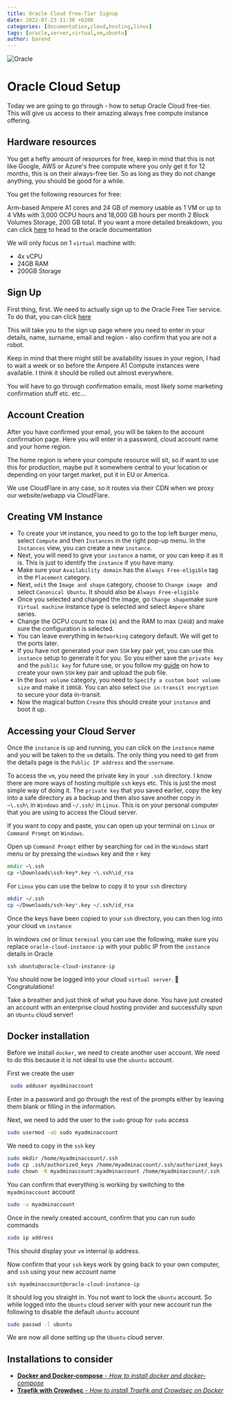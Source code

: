 ```yaml
---
title: Oracle Cloud Free-Tier Signup
date: 2022-07-23 11:30 +0200
categories: [documentation,cloud,hosting,linux]
tags: [oracle,server,virtual,vm,ubuntu]
author: barend
---
```


![Oracle](https://images.saasworthy.com/oracleanalyticscloud_11516_logo_1606733044_fqrte.png)

# Oracle Cloud Setup

Today we are going to go through - how to setup Oracle Cloud free-tier. This will give us access to their amazing always free compute instance offering.

## Hardware resources

You get a hefty amount of resources for free, keep in mind that this is not like Google, AWS or Azure's free compute where you only get it  for 12 months, this is on their always-free tier. So as long as they do not change anything, you should be good for a while.

You get the following resources for free:

Arm-based Ampere A1 cores and 24 GB of memory usable as 1 VM or up to 4 VMs with 3,000 OCPU hours and 18,000 GB hours per month
2 Block Volumes Storage, 200 GB total. If you want a more detailed breakdown, you can click [here](https://docs.oracle.com/en-us/iaas/Content/FreeTier/freetier_topic-Always_Free_Resources.htm) to head to the oracle documentation

We will only focus on 1 `virtual` machine with:

- 4x vCPU
- 24GB RAM
- 200GB Storage

## Sign Up

First thing, first. We need to actually sign up to the Oracle Free Tier service. To do that, you can click [here](https://signup.oraclecloud.com/)

This will take you to the sign up page where you need to enter in your details, name, surname, email and region - also confirm that you are not a robot.

Keep in mind that there might still be availability issues in your region, I had to wait a week or so before the Ampere A1 Compute instances were available. I think it should be rolled out almost everywhere.

You will have to go through confirmation emails, most likely some marketing confirmation stuff etc. etc...

## Account Creation

After you have confirmed your email, you will be taken to the account confirmation page. Here you will enter in a password, cloud account name and your home region. 

The home region is where your compute resource will sit, so if want to use this for production, maybe put it somewhere central to your location or depending on your target market, put it in EU or America.

We use CloudFlare in any case, so it routes via their CDN when we proxy our website/webapp via CloudFlare.

## Creating VM Instance

- To create your `VM` instance, you need to go to the top left burger menu, select `Compute` and then `Instances` in the right pop-up menu. In the `Instances` view, you can create a new `instance`.
- Next, you will need to give your `instance` a name, or you can keep it as it is. This is just to identify the `instance` if you have many.
- Make sure your `Availability domain` has the `Always Free-eligible` tag in the `Placement` category.
- Next, `edit` the `Image and shape` category, choose to `Change image ` and select `Canonical Ubuntu`. It should also be `Always Free-eligible`
- Once you selected and changed the image, go `Change shape`make sure `Virtual machine` instance type is selected and select `Ampere` share series.
- Change the OCPU count to max (`4`) and the RAM to max (`24GB`) and make sure the configuration is selected.
- You can leave everything in `Networking` category default. We will get to the ports later.
- If you have not generated your own `SSH` key pair yet, you can use this `instance` setup to generate it for you. So you either save the `private key` and the `public key` for future use, or you follow my [guide](/posts/random-installations/#ssh-keys) on how to create your own `SSH` key pair and upload the pub file.
- In the `Boot volume` category, you need to `Specify a custom boot volume size` and make it `100GB`. You can also select `Use in-transit encryption` to secure your data in-transit.
- Now the magical button `Create` this should create your `instance` and boot it up.

## Accessing your Cloud Server

Once the `instance` is up and running, you can click on the `instance` name and you will be taken to the `vm` details. The only thing you need to get from the details page is the `Public IP address` and the `username`.

To access the `vm`, you need the private key in your `.ssh` directory. I know there are more ways of hosting multiple `ssh` keys etc. This is just the most simple way of doing it. The `private key` that you saved earlier, copy the key into a safe directory as a backup and then also save another copy in `~\.ssh\` in `Windows` and `~/.ssh/` in `Linux`. This is on your personal computer that you are using to access the Cloud server.

If you want to copy and paste, you can open up your terminal on `Linux` or `Command Prompt` on `Windows`.

Open up `Command Prompt` either by searching for `cmd` in the `Windows` start menu or by pressing the `windows` key and the `r` key
```cmd
mkdir ~\.ssh
cp ~\Downloads\ssh-key*.key ~\.ssh\id_rsa
```

For `Linux` you can use the below to copy it to your `ssh` directory
```bash
mkdir ~/.ssh
cp ~/Downloads/ssh-key*.key ~/.ssh/id_rsa
```

Once the keys have been copied to your `ssh` directory, you can then log into your cloud `vm` `instance`

In windows `cmd` or linux `terminal` you can use the following, make sure you replace `oracle-cloud-instance-ip` with your public IP from the `instance` details in Oracle
```
ssh ubuntu@oracle-cloud-instance-ip
```

You should now be logged into your cloud `virtual server`. :partying_face:Congratulations!

Take a breather and just think of what you have done. You have just created an account with an enterprise cloud hosting provider and successfully spun an `Ubuntu` cloud server!

## Docker installation

Before we install `docker`, we need to create another user account. We need to do this because it is not ideal to use the `ubuntu` account.

First we create the user
```bash
 sudo adduser myadminaccount
```
Enter in a password and go through the rest of the prompts either by leaving them blank or filling in the information.

Next, we need to add the user to the `sudo` group for `sudo` access
```bash
sudo usermod -aG sudo myadminaccount
```

We need to copy in the `ssh` key
```bash
sudo mkdir /home/myadminaccount/.ssh
sudo cp .ssh/authorized_keys /home/myadminaccount/.ssh/authorized_keys
sudo chown -R myadminaccount:myadminaccount /home/myadminaccount/.ssh
```

You can confirm that everything is working by switching to the `myadminaccount` account
```bash
sudo -u myadminaccount
```

Once in the newly created account, confirm that you can run sudo commands
```bash
sudo ip address
```

This should display your `vm` internal ip address.

Now confirm that your `ssh` keys work by going back to your own computer, and `ssh` using your new account name
```
ssh myadminaccount@oracle-cloud-instance-ip
```

It should log you straight in. You not want to lock the `ubuntu` account. So while logged into the `Ubuntu` cloud server with your new account run the following to disable the default `ubuntu` account
```bash
sudo passwd -l ubuntu
```

We are now all done setting up the `Ubuntu` cloud server.

## Installations to consider

- [**Docker and Docker-compose** - *How to install docker and docker-compose*](#)
- [**Traefik with Crowdsec** - *How to install Traefik and Crowdsec on Docker*](/posts/docker-traefik-crowdsec/#the-repo)